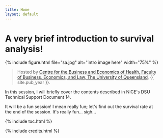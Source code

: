 ```yaml
---
title: Home
layout: default
---
```


# A very brief introduction to survival analysis!

{% include figure.html file="sa.jpg" alt="intro image here" width="75%" %}

> Hosted by [Centre for the Business and Economics of Health, Faculty of Business, Economics, and Law, The University of Queensland](https://cbeh.centre.uq.edu.au), {{ site.pub_year }}.

In this session, I will briefly cover the contents described in NICE's DSU Technical Support Document 14.

It will be a fun session! I mean really fun; let's find out the survival rate at the end of the session. It's really fun... sigh...

{% include toc.html %}

{% include credits.html %}
